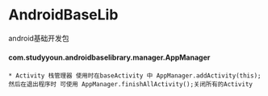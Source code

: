 # AndroidBaseLib
android基础开发包

#### com.studyyoun.androidbaselibrary.manager.AppManager

    * Activity 栈管理器 使用时在baseActivity 中 AppManager.addActivity(this); 然后在退出程序时 可使用 AppManager.finishAllActivity();关闭所有的Activity